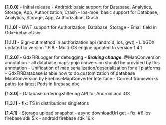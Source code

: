 **[1.0.0]**
\- Initial release
\- Android: basic support for Database, Analytics, Storage, App, Authorization, Crash
\- Ios-moe: basic support for Database, Analytics, Storage, App, Authorization, Crash

**[1.1.0]**
\- GWT support for Authorization, Database, Storage
\- Email field in GdxFirebaseUser

**[1.1.1]**
\- Sign-out method in authorization api (android, ios, gwt)
\- LibGDX updated to version 1.9.8
\- Multi-OS engine updated to version 1.4.1

**[1.2.0]**
\- GdxFIRLogger for debugging
\- ***Braking change***: @MapConversion annotation - all database maps-pojo conversion should be provided by this annotation
\- Unification of map serialization/deserialization for all platforms
\- GdxFIRDatabase is able now to do customization of database MapConversion by FirebaseMapConverter Interface
\- Correct frameworks paths for latest Pods in firebase.nbc

**[1.3.0]**
\- Database ordering&filtering API for Android and iOS

**[1.3.1]**
\- fix: TS in distributions singletons

**[1.4.1]**
\- Storage upload snapshot - async downloadUrl get
\- fix: #6 ios firebase sdk 5.x
\- android firebase sdk 16.x